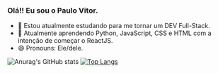 ### Olá!! Eu sou o Paulo Vitor.

- 🔭 Estou atualmente estudando para me tornar um DEV Full-Stack.
- 🌱 Atualmente aprendendo Python, JavaScript, CSS e HTML com a intenção de começar o ReactJS.
- 😄 Pronouns: Ele/dele.

![Anurag's GitHub stats](https://github-readme-stats.vercel.app/api?username=anuraghazra&show_icons=true&theme=radical)
[![Top Langs](https://github-readme-stats.vercel.app/api/top-langs/?username=anuraghazra)](https://github.com/anuraghazra/github-readme-stats)

<div>
  <a href="https://github.com/PauloVitorr">

</div>
  
